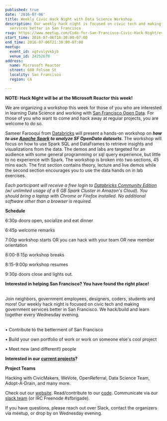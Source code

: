 ```yaml
---
published: true
date: '2016-07-06'
title: Weekly Civic Hack Night with Data Science Workshop
description: Our weekly hack night is focused on civic tech and making government
  services better in San Francisco
rsvp: https://www.meetup.com/Code-for-San-Francisco-Civic-Hack-Night/events/231988901/
start_time: 2016-07-06T18:30:00-07:00
end_time: 2016-07-06T21:30:00-07:00
meetup:
  event_id: xgtvslyvkbjb
  venue_id: 24252670
address:
  name: Microsoft Reactor
  street: 680 Folsom St
  locality: San Francisco
  region: CA

---
```

<!-- imported via scripts/generate-events-from-meetup -->
<p><b>NOTE: Hack Night will be at the Microsoft Reactor this week!</b></p> <p>We are organizing a workshop this week for those of you who are interested in learning Data Science and working with <a href="https://data.sfgov.org/">San Francisco Open Data</a>. For those of you who want to come and hack away at regular projects, you are welcome to do so.</p> <p>Sameer Farooqui from <a href="http://www.databricks.com">Databricks</a> will present a hands-on workshop on <b><i>how to use <a href="http://spark.apache.org/">Apache Spark</a> to analyze SF OpenData datasets</i></b>. The workshop will focus on how to use Spark SQL and DataFrames to retrieve insights and visualizations from the data. The demos and labs are targeted for an audience with some general programming or sql query experience, but little to no experience with Spark. The workshop is broken into two sections, 45 mins each. The first section contains theory, lecture and live demos while the second section encourages you to use the data hands on in lab exercises.</p> <p><i>Each participant will receive a free login to <a href="https://accounts.cloud.databricks.com/registration.html#signup/community">Databricks Community Edition</a> (w/ unlimited usage of a 6 GB Spark Cluster in Amazon's Cloud). You should bring a laptop with Chrome or Firefox installed. No additional software other than a browser is required.</i></p> <p><b>Schedule</b></p> <p>6:30p doors open, socialize and eat dinner</p> <p>6:45p welcome remarks</p> <p>7:00p workshop starts OR you can hack with your team OR new member orientation</p> <p>8:00-8:15p workshop breaks</p> <p>8:15-9:00p workshop resumes</p> <p>9:30p doors close and lights out. </p> <p><b>Interested in helping San Francisco? You have found the right place! </b></p> <p><br/>Join neighbors, government employees, designers, coders, students and more! Our weekly hack night is focused on civic tech and making government services better in San Francisco. We hack/build and learn together every Wednesday evening.</p> <p><br/>• Contribute to the betterment of San Francisco</p> <p>• Build your own portfolio of work or work on someone else's cool project</p> <p>• Meet new (and different!) people</p> <p><b>Interested in our <a href="http://codeforsanfrancisco.org/projects/">current projects</a>?</b></p> <p><b>Project Teams</b></p> <p>Hacking with CivicMakers, WeVote, OpenReferral, Data Science Team, Adopt-A-Drain, and many more.</p> <p>Check out our <a href="http://codeforsanfrancisco.org/">website</a>. Read/contribute to our <a href="https://github.com/sfbrigade">code</a>. Communicate via our <a href="http://c4a.me/cfsfslack">slack team</a> (or IRC Freenode #sfbrigade). </p> <p>If you have questions, please reach out over Slack, contact the organizers via meetup, or drop by on Wednesday evening.</p> 
